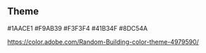 ## Theme

#1AACE1
#F9AB39
#F3F3F4
#41B34F
#8DC54A

https://color.adobe.com/Random-Building-color-theme-4979590/